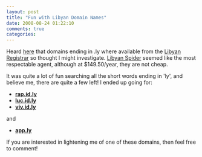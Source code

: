 ```yaml
---
layout: post
title: "Fun with Libyan Domain Names"
date: 2008-08-24 01:22:10
comments: true
categories: 
---
```


Heard [here](http://www.torchbox.com/blog/libyan_domain_names.html) that domains ending in .ly where available from the [Libyan Registrar](http://nic.ly) so thought I might investigate. [Libyan Spider](http://libyanspider.com/lydomains.php) seemed like the most respectable agent, although at $149.50/year, they are not cheap.

It was quite a lot of fun searching all the short words ending in 'ly', and believe me, there are quite a few left! I ended up going for:

* **[rap.id.ly](http://rap.id.ly)**
* **[luc.id.ly](http://luc.id.ly)**
* **[viv.id.ly](http://viv.id.ly)**

and

* **[app.ly](http://app.ly)**

If you are interested in lightening me of one of these domains, then feel free to comment!